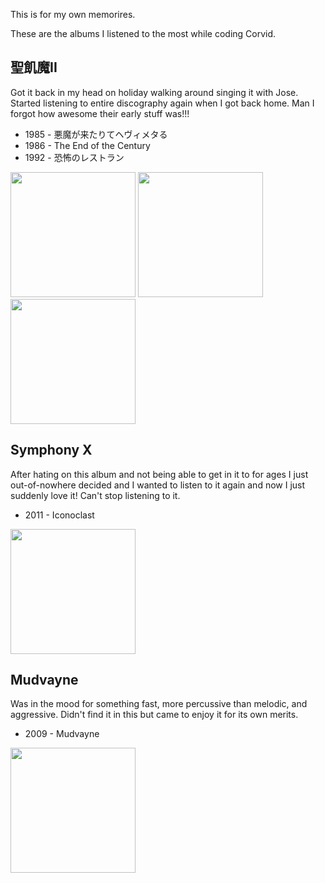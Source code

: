 This is for my own memorires.

These are the albums I listened to the most while coding Corvid.

聖飢魔II
--------
Got it back in my head on holiday walking around singing it with Jose. Started listening to entire discography again
when I got back home.  Man I forgot how awesome their early stuff was!!!

* 1985 - 悪魔が来たりてヘヴィメタる
* 1986 - The End of the Century
* 1992 - 恐怖のレストラン

<img style="width:200px;height:200px" alt="" src="http://g-ec2.images-amazon.com/images/G/09/ciu/a1/0e/0b25d0920ea06b105b043210.L.jpg" />
<img style="width:200px;height:200px" alt="" src="http://g-ec3.images-amazon.com/images/G/09/ciu/6b/5e/152146020ea0770304aa9110.L.jpg" />
<img style="width:200px;height:200px" alt="" src="http://g-ec2.images-amazon.com/images/G/09/ciu/31/56/30a1a1909fa035951b043210.L.jpg" />

Symphony X
----------
After hating on this album and not being able to get in it to for ages I just out-of-nowhere decided and I wanted to
listen to it again and now I just suddenly love it! Can't stop listening to it.

* 2011 - Iconoclast

<img style="width:200px;height:200px" alt="" src="http://www.coverdude.com/covers/symphony-x-iconoclast-front-cover-94733.jpg" />

Mudvayne
--------
Was in the mood for something fast, more percussive than melodic, and aggressive. Didn't find it in this but came to
enjoy it for its own merits.

* 2009 - Mudvayne

<img style="width:200px;height:200px" alt="" src="http://alt-zone.com/uploads/posts/2009-11/1258502156_mudvayne-mudvayne-ep-2009.jpg" />
